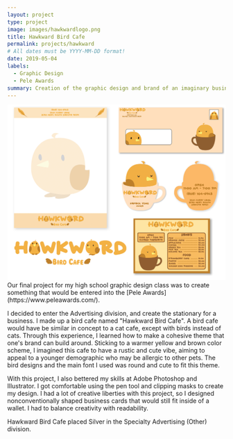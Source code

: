 ```yaml
---
layout: project
type: project
image: images/hawkwardlogo.png
title: Hawkward Bird Cafe
permalink: projects/hawkward
# All dates must be YYYY-MM-DD format!
date: 2019-05-04
labels:
  - Graphic Design
  - Pele Awards
summary: Creation of the graphic design and brand of an imaginary business. 
---
```


<img class="ui large right floated rounded image" src="../images/hawkwardall.jpg">
Our final project for my high school graphic design class was to create something that would be entered into the [Pele Awards](https://www.peleawards.com/). 

I decided to enter the Advertising division, and create the stationary for a business. I made up a bird cafe named "Hawkward Bird Cafe". A bird cafe would have be similar in concept to a cat cafe, except with birds instead of cats. Through this experience, I learned how to make a cohesive theme that one's brand can build around. Sticking to a warmer yellow and brown color scheme, I imagined this cafe to have a rustic and cute vibe, aiming to appeal to a younger demographic who may be allergic to other pets. The bird designs and the main font I used was round and cute to fit this theme.

With this project, I also bettered my skills at Adobe Photoshop and Illustrator. I got comfortable using the pen tool and clipping masks to create my design. I had a lot of creative liberties with this project, so I designed nonconventionally shaped business cards that would still fit inside of a wallet. I had to balance creativity with readability. 

Hawkward Bird Cafe placed Silver in the Specialty Advertising (Other) division. 

